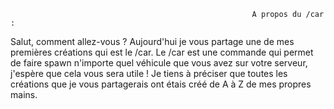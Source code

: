                                                           A propos du /car :
Salut, comment allez-vous ? Aujourd'hui je vous partage une de mes premières créations qui est le /car. Le /car est une commande qui permet de faire spawn n'importe quel  véhicule que vous avez sur votre serveur, j'espère que cela vous sera utile !
Je tiens à préciser que toutes les créations que je vous partagerais ont étais créé de A à Z de mes propres mains.
